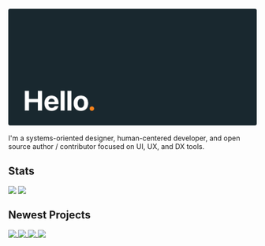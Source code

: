 <p>
  <picture>
    <source srcset="/assets/header.svg" media="(prefers-color-scheme:dark)">
    <img src="assets/header.svg">
  </picture>
</p>

I'm a systems-oriented designer, human-centered developer, and open source author / contributor focused on UI, UX, and DX tools.

## Stats

<picture>
  <source 
    srcset="https://github-readme-stats.vercel.app/api?username=jhildenbiddle&hide_border=true&hide_title=true&text_bold=false&bg_color=00000000&text_color=c9d1d9" 
    media="screen and (prefers-color-scheme:dark)"
    sizes="(min-width: 415px) 59%">
  <source 
    srcset="https://github-readme-stats.vercel.app/api?username=jhildenbiddle&hide_border=true&hide_title=true&text_bold=false&" 
    sizes="(min-width: 415px) 59%">
  <img 
    src="https://github-readme-stats.vercel.app/api?username=jhildenbiddle&hide_border=true&hide_title=true&text_bold=false"
    valign="top">
</picture>
<picture>
  <source
    srcset="https://github-readme-stats.vercel.app/api/top-langs/?username=jhildenbiddle&layout=compact&hide_border=true&hide_title=true&text_bold=false&bg_color=00000000&text_color=c9d1d9"
    media="screen and (prefers-color-scheme:dark)"
    sizes="(min-width: 415px) 40%">
  <source
    srcset="https://github-readme-stats.vercel.app/api/top-langs/?username=jhildenbiddle&layout=compact&hide_border=true&hide_title=true&text_bold=false"
    sizes="(min-width: 415px) 40%">
  <img
    src="https://github-readme-stats.vercel.app/api/top-langs/?username=jhildenbiddle&layout=compact&hide_border=true&hide_title=true&text_bold=false" 
    valign="top">
</picture>
  
## Newest Projects

<p>
  <a href="https://github.com/jhildenbiddle/mergician">
    <picture>
      <source srcset="https://github-readme-stats.vercel.app/api/pin/?username=jhildenbiddle&repo=mergician&hide_border=true&bg_color=00000000&text_color=c9d1d9" media="(prefers-color-scheme:dark)">
      <img src="https://github-readme-stats.vercel.app/api/pin/?username=jhildenbiddle&repo=mergician&hide_border=true" valign="top">
    </picture>
  </a>
  <a href="https://github.com/jhildenbiddle/typora-themeable">
    <picture>
      <source srcset="https://github-readme-stats.vercel.app/api/pin/?username=jhildenbiddle&repo=typora-themeable&hide_border=true&bg_color=00000000&text_color=c9d1d9" media="(prefers-color-scheme:dark)">
      <img src="https://github-readme-stats.vercel.app/api/pin/?username=jhildenbiddle&repo=typora-themeable&hide_border=true" valign="top">
    </picture>
  </a>
  <a href="https://github.com/jhildenbiddle/css-device-frames">
    <picture>
      <source srcset="https://github-readme-stats.vercel.app/api/pin/?username=jhildenbiddle&repo=css-device-frames&hide_border=true&bg_color=00000000&text_color=c9d1d9" media="(prefers-color-scheme:dark)">
      <img src="https://github-readme-stats.vercel.app/api/pin/?username=jhildenbiddle&repo=css-device-frames&hide_border=true" valign="top">
    </picture>
  </a>
  <a href="https://github.com/jhildenbiddle/vertical-rhythm-reset">
    <picture>
      <source srcset="https://github-readme-stats.vercel.app/api/pin/?username=jhildenbiddle&repo=vertical-rhythm-reset&hide_border=true&bg_color=00000000&text_color=c9d1d9" media="(prefers-color-scheme:dark)">
      <img src="https://github-readme-stats.vercel.app/api/pin/?username=jhildenbiddle&repo=vertical-rhythm-reset&hide_border=true" valign="top">
    </picture>
  </a>
</p>
